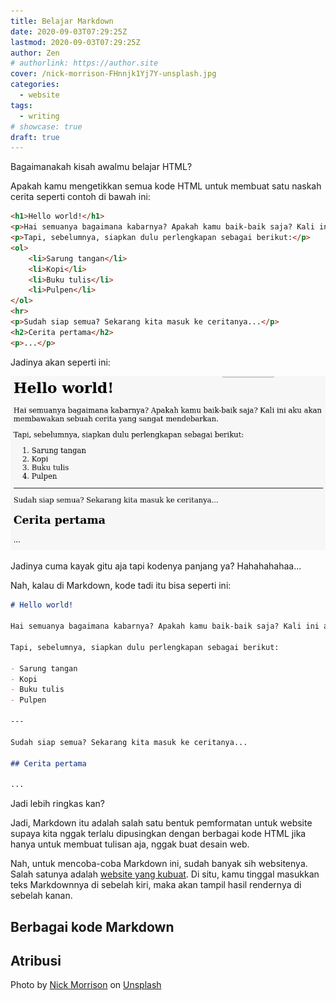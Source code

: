 ```yaml
---
title: Belajar Markdown
date: 2020-09-03T07:29:25Z
lastmod: 2020-09-03T07:29:25Z
author: Zen
# authorlink: https://author.site
cover: /nick-morrison-FHnnjk1Yj7Y-unsplash.jpg
categories:
  - website
tags:
  - writing
# showcase: true
draft: true
---
```


Bagaimanakah kisah awalmu belajar HTML?

<!--more-->

Apakah kamu mengetikkan semua kode HTML untuk membuat satu naskah cerita seperti contoh di bawah ini:

```html
<h1>Hello world!</h1>
<p>Hai semuanya bagaimana kabarnya? Apakah kamu baik-baik saja? Kali ini aku akan membawakan sebuah cerita yang sangat mendebarkan.</p>
<p>Tapi, sebelumnya, siapkan dulu perlengkapan sebagai berikut:</p>
<ol>
	<li>Sarung tangan</li>
	<li>Kopi</li>
	<li>Buku tulis</li>
	<li>Pulpen</li>
</ol>
<hr>
<p>Sudah siap semua? Sekarang kita masuk ke ceritanya...</p>
<h2>Cerita pertama</h2>
<p>...</p>
```

Jadinya akan seperti ini:

![Hasil dari Markdown](/contoh-markdown.png)

Jadinya cuma kayak gitu aja tapi kodenya panjang ya? Hahahahahaa... 

Nah, kalau di Markdown, kode tadi itu bisa seperti ini:

```markdown
# Hello world!

Hai semuanya bagaimana kabarnya? Apakah kamu baik-baik saja? Kali ini aku akan membawakan sebuah cerita yang sangat mendebarkan.

Tapi, sebelumnya, siapkan dulu perlengkapan sebagai berikut:

- Sarung tangan
- Kopi
- Buku tulis
- Pulpen

---

Sudah siap semua? Sekarang kita masuk ke ceritanya...

## Cerita pertama

...
```

Jadi lebih ringkas kan?

Jadi, Markdown itu adalah salah satu bentuk pemformatan untuk website supaya kita nggak terlalu dipusingkan dengan berbagai kode HTML jika hanya untuk membuat tulisan aja, nggak buat desain web.

Nah, untuk mencoba-coba Markdown ini, sudah banyak sih websitenya. Salah satunya adalah [website yang kubuat](https://mzaini30.js.org/markdown/). Di situ, kamu tinggal masukkan teks Markdownnya di sebelah kiri, maka akan tampil hasil rendernya di sebelah kanan.

## Berbagai kode Markdown



## Atribusi

<span>Photo by <a href="https://unsplash.com/@nickmorrison?utm_source=unsplash&amp;utm_medium=referral&amp;utm_content=creditCopyText">Nick Morrison</a> on <a href="https://unsplash.com/s/photos/writing?utm_source=unsplash&amp;utm_medium=referral&amp;utm_content=creditCopyText">Unsplash</a></span>